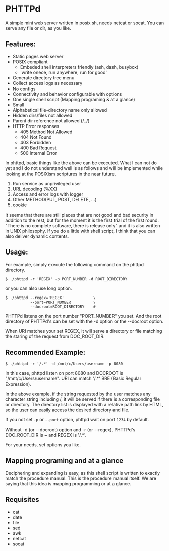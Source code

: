 # PHTTPd
A simple mini web server written in posix sh, needs netcat or socat.
You can serve any file or dir, as you like.

## Features:

- Static pages web server 
- POSIX compliant
    - Embeded shell interpreters friendly (ash, dash, busybox)
    - 'write onece, run anywhere, run for good'
- Generate directory tree menu
- Collect access logs as necessary
- No configs
- Connectivity and behavior configurable with options
- One single shell script (Mapping programing & at a glance)
- Small
- Alphabetical file-directory name only allowed
- Hidden dirs/files not allowed
- Parent dir reference not allowed (/../)
- HTTP Error responses
    - 405 Method Not Allowed
    - 404 Not Found
    - 403 Forbidden
    - 400 Bad Request
    - 500 Internal Error

In phttpd, basic things like the above can be executed.
What I can not do yet and I do not understand well is as follows 
and will be implemented while looking at the POSIXism scriptures 
in the near future.

1. Run service as unprivileged user
2. URL decoding (%XX)
3. Access and error logs with logger
4. Other METHOD(PUT, POST, DELETE, ...)
6. cookie

It seems that there are still places that are not good and bad security 
in addition to the rest, but for the moment it is the first trial of 
the first round. "There is no complete software, there is release only" 
and it is also written in UNIX philosophy. If you do a little with shell 
script, I think that you can also deliver dynamic contents.

## Usage:

For example, simply execute the following command on the phttpd directory.

```
$ ./phttpd -r 'REGEX' -p PORT_NUMBER -d ROOT_DIRECTORY
```
or you can also use long option.

```
$ ./phttpd --regex='REGEX'             \
           --port=PORT_NUMBER          \
           --docroot=ROOT_DIRECTORY    #
```
PHTTPd listens on the port number "PORT_NUMBER" you set. 
And the root directory of PHTTPd's can be set with the 
-d option or the --docroot option. 

When URI matches your set REGEX, it will serve a directory or file matching 
the staring of the request from DOC_ROOT_DIR.

## Recommended Example:
```
$ ./phttpd -r '/.*' -d /mnt/c/Users/username -p 8080
```
In this case, phttpd listen on port 8080 and DOCROOT is "/mnt/c/Users/username". 
URI can match '/.*' BRE (Basic Regular Expression). 

In the above example, if the string requested by the user matches 
any character string including /, it will be served if there is a
 corresponding file or directory. The directory list is displayed 
 with a relative path link by HTML, so the user can easily access 
 the desired directory and file.

If you not set `-p` or `--port` option, phttpd wait on port `1234` by default.

Without -d (or --docroot) option and -r (or --regex), PHTTPd's DOC_ROOT_DIR 
is ~ and REGEX is '/.*'. 

For your needs, set options you like.

## Mapping programing and at a glance

Deciphering and expanding is easy, as this shell script is written to exactly 
match the procedure manual. This is the procedure manual itself. We are saying 
that this idea is mapping programming or at a glance.

## Requisites

* cat
* date
* file
* sed
* awk
* netcat
* socat